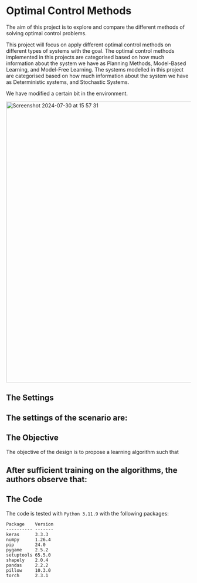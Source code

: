 # Optimal Control Methods

The aim of this project is to explore and compare the different methods of solving optimal control problems.

This project will focus on apply different optimal control methods on different types of systems with the goal.
The optimal control methods implemented in this projects are categorised based on how much information about the system we have as Planning Methods, Model-Based Learning, and Model-Free Learning.
The systems modelled in this project are categorised based on how much information about the system we have as Deterministic systems, and Stochastic Systems.

We have modified a certain bit in the environment.

<img width="766" alt="Screenshot 2024-07-30 at 15 57 31" src="https://github.com/user-attachments/assets/ace1325a-b83d-4898-953a-b486b2b91c96">

## The Settings

The settings of the scenario are:
- 

## The Objective

The objective of the design is to propose a learning algorithm such that 

After sufficient training on the algorithms, the authors observe that:
- 

## The Code

The code is tested with `Python 3.11.9` with the following packages:
```
Package    Version
---------- -------
keras      3.3.3
numpy      1.26.4
pip        24.0
pygame     2.5.2
setuptools 65.5.0
shapely    2.0.4
pandas     2.2.2
pillow     10.3.0
torch      2.3.1
```
